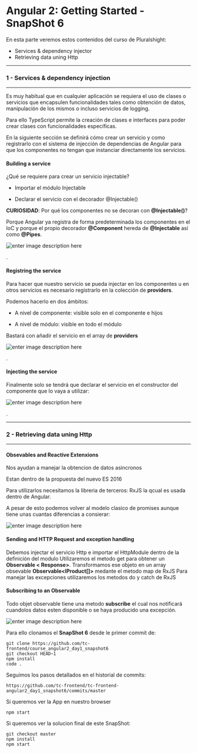Angular 2: Getting Started - SnapShot 6
===================
En esta parte veremos estos contenidos del curso de Pluralshight:

 - Services & dependency injector
 - Retrieving data uning Http


----------


### 1 - Services & dependency injection


----------


Es muy habitual que en cualquier aplicación se requiera el uso de clases o servicios que encapsulen funcionalidades tales como obtención de datos, manipulación de los mismos o incluso servicios de logging.

Para ello TypeScript permite la creación de clases e interfaces para poder crear clases con funcionalidades específicas.

En la siguiente sección se definirá cómo crear un servicio y como registrarlo con el sistema de injección de dependencias de Angular para que los componentes no tengan que instanciar directamente los servicios.


#### Building a service


¿Qué se requiere para crear un servicio injectable? 

 - Importar el módulo Injectable 

 - Declarar el servicio con el decorador @Injectable()

**CURIOSIDAD**: Por qué los componentes no se decoran con **@Injectable()**?

Porque Angular ya registra de forma predeterminada los componentes en el IoC y porque el propio decorador **@Component** hereda de **@Injectable** así como **@Pipes**.


![enter image description here](https://i.imgur.com/VtULU8J.jpg)


.


#### Registring the service


Para hacer que nuestro servicio se pueda injectar en los componentes u en otros servicios es necesario registrarlo en la colección de **providers**.

Podemos hacerlo en dos ámbitos:

 - A nivel de componente: visible solo en el componente e hijos

 - A nivel de módulo: visible en todo el módulo

Bastará con añadir el servicio en el array de **providers**


![enter image description here](https://i.imgur.com/CWwMMUc.jpg)


.


#### Injecting the service


Finalmente solo se tendrá que declarar el servicio en el constructor del componente que lo vaya a utilizar:


![enter image description here](https://i.imgur.com/HZqSB76.jpg)


.


----------


### 2 - Retrieving data uning Http


----------


#### Obsevables and Reactive Extenxions


Nos ayudan a manejar la obtencion de datos asincronos 


Estan dentro de la propuesta del nuevo ES 2016


Para utilizarlos necesitamos la libreria de terceros: RxJS la qcual es usada dentro de Angular.


A pesar de esto podemos  volver al modelo clasico de promises aunque tiene unas cuantas diferencias a consierar:


![enter image description here](https://i.imgur.com/jqlhFea.png)


#### Sending and HTTP Request and exception handling


Debemos injectar el servicio Http e importar el HttpModule dentro de la definición del modulo
Utilizaremos el metodo get para obtener un **Observable < Response>**. Transformamos ese objeto en un array obsevable **Observable<IProduct[]>** medante el metodo  map de RxJS
Para manejar las excepciones utilizaremos los metodos do y catch de RxJS


#### Subscribing to an Observable


  Todo objet observable tiene una metodo **subscribe** el cual nos notificará cuandolos datos esten disponible o se haya producido una excepción. 






![enter image description here](https://i.imgur.com/oEwLVGg.png)

  
Para ello clonamos el **SnapShot 6** desde le primer commit de:


    git clone https://github.com/tc-frontend/course_angular2_day1_snapshot6
    git checkout HEAD~1
    npm install
    code .
 

Seguimos los pasos detallados en el historial de commits:


    https://github.com/tc-frontend/tc-frontend-angular2_day1_snapshot6/commits/master   
  

Si queremos ver la App en nuestro browser


    npm start


Si queremos ver la solucion final de este SnapShot:


    git checkout master
    npm install
    npm start

